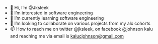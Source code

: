 - 👋 Hi, I’m @Jksleek
- 👀 I’m interested in software engineering
- 🌱 I’m currently learning software engineering
- 💞️ I’m looking to collaborate on various projects from my alx cohorts
- 📫 How to reach me on twitter @jksleek, on facebook @johnson kalu and reaching me via email is kalucjohnson@gmail.com

<!---
Jksleek/Jksleek is a ✨ special ✨ repository because its `README.md` (this file) appears on your GitHub profile.
You can click the Preview link to take a look at your changes.
--->

